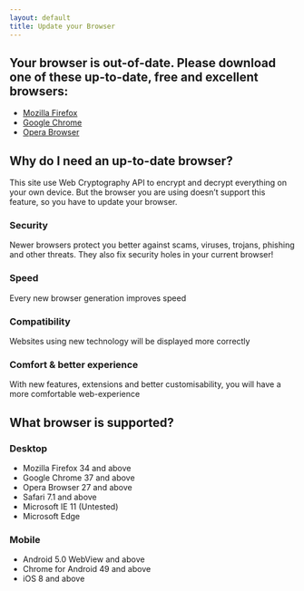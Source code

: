 ```yaml
---
layout: default
title: Update your Browser
---
```


## Your browser is out-of-date. Please download one of these up-to-date, free and excellent browsers:

+ [Mozilla Firefox](https://www.mozilla.org/firefox/)
+ [Google Chrome](https://www.google.com/chrome/browser/)
+ [Opera Browser](https://www.opera.com/)

## Why do I need an up-to-date browser?

This site use Web Cryptography API to encrypt and decrypt everything on your own device. But the browser you are using doesn’t support this feature, so you have to update your browser.

### Security

Newer browsers protect you better against scams, viruses, trojans, phishing and other threats. They also fix security holes in your current browser!

### Speed

Every new browser generation improves speed

### Compatibility

Websites using new technology will be displayed more correctly

### Comfort & better experience

With new features, extensions and better customisability, you will have a more comfortable web-experience

## What browser is supported?

### Desktop

+ Mozilla Firefox 34 and above
+ Google Chrome 37 and above
+ Opera Browser 27 and above
+ Safari 7.1 and above
+ Microsoft IE 11 (Untested)
+ Microsoft Edge

### Mobile

+ Android 5.0 WebView and above
+ Chrome for Android 49 and above
+ iOS 8 and above

<script>
if(typeof(crypto.webkitSubtle) == "object"){
	window.location.href='{{ site.baseurl }}/index.html';
}
if(typeof(crypto.subtle) == "object"){
	window.location.href='{{ site.baseurl }}/index.html';
}
</script>
